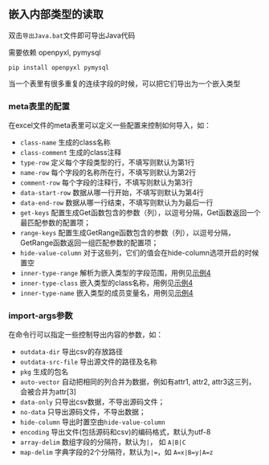 ## 嵌入内部类型的读取

双击`导出Java.bat`文件即可导出Java代码

需要依赖 openpyxl, pymysql

`pip install openpyxl pymysql`


当一个表里有很多重复的连续字段的时候，可以把它们导出为一个嵌入类型

### meta表里的配置

在excel文件的meta表里可以定义一些配置来控制如何导入，如：

* `class-name`  生成的class名称	
* `class-comment`   生成的class注释
* `type-row` 定义每个字段类型的行，不填写则默认为第1行
* `name-row` 每个字段的名称所在行，不填写则默认为第2行
* `comment-row` 每个字段的注释行，不填写则默认为第3行
* `data-start-row` 数据从哪一行开始，不填写则默认为第4行
* `data-end-row` 数据从哪一行结束，不填写则默认为为最后一行
* `get-keys` 配置生成Get函数包含的参数（列），以逗号分隔，Get函数返回一个最匹配参数的配置项；
* `range-keys`  配置生成GetRange函数包含的参数（列），以逗号分隔，GetRange函数返回一组匹配参数的配置项；
* `hide-value-column` 对于这些列，它们的值会在hide-column选项开启的时候置空
* `inner-type-range`  解析为嵌入类型的字段范围，用例见[示例4](../inner-class)
* `inner-type-class` 嵌入类型的class名称，用例见[示例4](../inner-class)
* `inner-type-name` 嵌入类型的成员变量名，用例见[示例4](../inner-class)

### import-args参数

在命令行可以指定一些控制导出内容的参数，如：

* `outdata-dir` 导出csv的存放路径
* `outdata-src-file` 导出源文件的路径及名称
* `pkg` 生成的包名
* `auto-vector` 自动把相同的列合并为数据，例如有attr1, attr2, attr3这三列，会被合并为attr[3]
* `data-only` 只导出csv数据，不导出源码文件；
* `no-data` 只导出源码文件，不导出数据；
* `hide-column` 导出时置空由`hide-value-column`
* `encoding` 导出文件(包括源码和csv)的编码格式，默认为utf-8
* `array-delim` 数组字段的分隔符，默认为`|`， 如 `A|B|C`
* `map-delim` 字典字段的2个分隔符，默认为`|=`，如 `A=x|B=y|A=z` 

